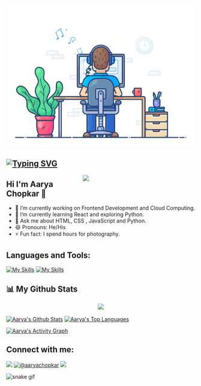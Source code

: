 ![](https://github.com/accodes21/accodes21/blob/master/git.gif) 

## [![Typing SVG](https://readme-typing-svg.herokuapp.com?size=28&center=true&width=800&lines=FrontEnd+Developer+;Python+Enthusiast;Learning+Cloud;Photographer)](https://git.io/typing-svg)

<img src="https://octodex.github.com/images/daftpunktocat-thomas.gif" width="300" align="right">

## Hi I'm Aarya Chopkar 👋

- 🔭 I’m currently working on Frontend Development and Cloud Computing.
- 🌱 I’m currently learning React and exploring Python.
- 💬 Ask me about HTML, CSS , JavaScript and Python.
- 😄 Pronouns: He/His
- ⚡ Fun fact: I spend hours for photography.


<h2 align="left">Languages and Tools:</h2>

[![My Skills](https://skillicons.dev/icons?i=c,cpp,html,css,js,bootstrap,react,py)](https://skillicons.dev)
[![My Skills](https://skillicons.dev/icons?i=ps,figma,vscode,git,github,mysql,gcp,kubernetes)](https://skillicons.dev)

## 📊 My Github Stats

<p align="center">
    <a href="http://www.github.com/accodes21"><img src="https://github-readme-streak-stats.herokuapp.com/?user=accodes21&stroke=ffffff&background=0D1117&ring=5BCDEC&fire=5BCDEC&currStreakNum=ffffff&currStreakLabel=5BCDEC&sideNums=ffffff&sideLabels=ffffff&dates=ffffff&hide_border=true" /></a></p>

 <a href="https://github.com/accodes21"><img alt="Aarya's Github Stats" src="https://github-readme-stats.vercel.app/api?username=accodes21&show_icons=true&count_private=true&theme=react&hide_border=true&bg_color=0D1117" /></a>
  <a href="https://github.com/accodes21"><img alt="Aarya's Top Languages" src="https://github-readme-stats.vercel.app/api/top-langs/?username=accodes21&langs_count=8&count_private=true&layout=compact&theme=react&hide_border=true&bg_color=0D1117" width="300px"/></a>

<a href="https://github.com/accodes21/github-readme-activity-graph"><img alt="Aarya's Activity Graph" src="https://activity-graph.herokuapp.com/graph?username=accodes21&bg_color=0D1117&color=5BCDEC&line=5BCDEC&point=FFFFFF&hide_border=true" /><a>

    
<h2 align="left">Connect with me:</h2>
<p align="left">
<a href = "https://www.linkedin.com/in/aarya-chopkar-581aa2228/"><img src="https://img.icons8.com/fluent/48/000000/linkedin.png" width="30px"/></a>
<a href="https://www.hackerrank.com/@aaryachopkar" ><img  src="https://raw.githubusercontent.com/rahuldkjain/github-profile-readme-generator/master/src/images/icons/Social/hackerrank.svg" alt="@aaryachopkar" width="30" /></a>
 <a href = "https://twitter.com/ChopkarAarya"><img src="https://img.icons8.com/fluent/48/000000/twitter.png" width="30px"/></a>
</p>

    
![snake gif](https://github.com/accodes21/accodes21/blob/output/github-contribution-grid-snake.svg)
